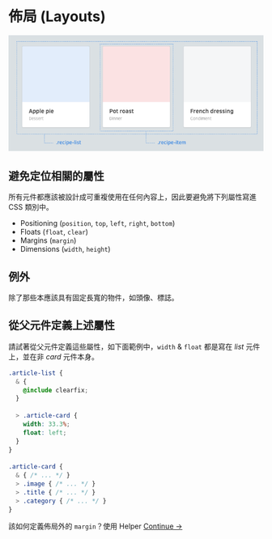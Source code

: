 # 佈局 (Layouts)

![](images/layouts.png)

## 避免定位相關的屬性

所有元件都應該被設計成可重複使用在任何內容上，因此要避免將下列屬性寫進 CSS 類別中。

<!--
Components should be made in a way that they're reusable in different contexts. Avoid putting these properties in components:
-->

* Positioning (`position`, `top`, `left`, `right`, `bottom`)
* Floats (`float`, `clear`)
* Margins (`margin`)
* Dimensions (`width`, `height`)

## 例外

除了那些本應該具有固定長寬的物件，如頭像、標誌。

<!--
Exception to these would be elements that have fixed width/heights, such as avatars and logos.
-->

## 從父元件定義上述屬性

請試著從父元件定義這些屬性，如下面範例中，`width` & `float` 都是寫在 *list* 元件上，並在非 *card* 元件本身。

<!--
If you need to define these, try to define them in whatever context they will be in. In this example below, notice that the widths and floats are applied on the *list* component, not the component itself.
-->

~~~css
.article-list {
  & {
    @include clearfix;
  }

  > .article-card {
    width: 33.3%;
    float: left;
  }
}

.article-card {
  & { /* ... */ }
  > .image { /* ... */ }
  > .title { /* ... */ }
  > .category { /* ... */ }
}
~~~

該如何定義佈局外的 `margin`？使用 Helper
[Continue →](helpers.md)

<!-- How do you apply margins outside a layout? Try it with Helpers. -->
